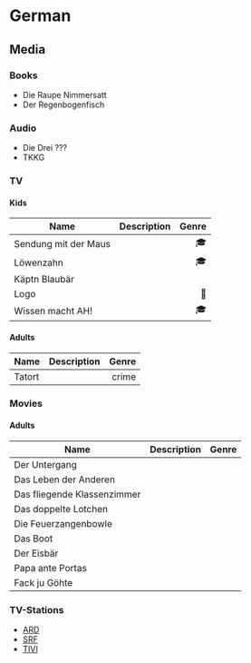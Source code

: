 # German
## Media
### Books
- Die Raupe Nimmersatt
- Der Regenbogenfisch
### Audio
- Die Drei ???
- TKKG
### TV
#### Kids
Name  | Description | Genre |
 ------------ | :-----------: | -----------: |
 Sendung mit der Maus | |:mortar_board:|
 Löwenzahn | | :mortar_board:|
 Käptn Blaubär | | |
 Logo | | :newspaper:|
 Wissen macht AH! | | :mortar_board:|
#### Adults
Name  | Description | Genre |
 ------------ | :-----------: | -----------: |
 Tatort | |crime|

### Movies
#### Adults
Name  | Description | Genre |
 ------------ | :-----------: | -----------: |
 Der Untergang | | |
 Das Leben der Anderen | | |
 Das fliegende Klassenzimmer | | |
 Das doppelte Lotchen | | | 
 Die Feuerzangenbowle | | |
 Das Boot | | |
 Der Eisbär | | |
 Papa ante Portas | | |
 Fack ju Göhte | | |
 
### TV-Stations
- [ARD](http://www.ardmediathek.de/tv)
- [SRF](http://www.srf.ch/)
- [TIVI](http://www.tivi.de/)
